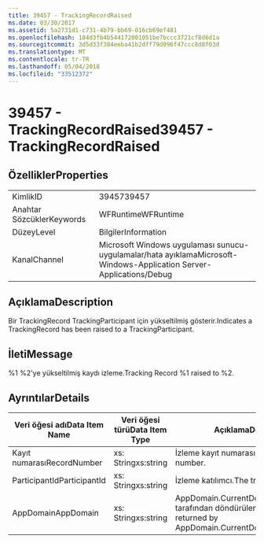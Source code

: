 ```yaml
---
title: 39457 - TrackingRecordRaised
ms.date: 03/30/2017
ms.assetid: 5a2731d1-c731-4b79-bb69-016cb69ef481
ms.openlocfilehash: 104d3fb4b544172001051be7bccc3721cf8d6d1a
ms.sourcegitcommit: 3d5d33f384eeba41b2dff79d096f47ccc8d8f03d
ms.translationtype: MT
ms.contentlocale: tr-TR
ms.lasthandoff: 05/04/2018
ms.locfileid: "33512372"
---
```

# <a name="39457---trackingrecordraised"></a><span data-ttu-id="4399b-102">39457 - TrackingRecordRaised</span><span class="sxs-lookup"><span data-stu-id="4399b-102">39457 - TrackingRecordRaised</span></span>
## <a name="properties"></a><span data-ttu-id="4399b-103">Özellikler</span><span class="sxs-lookup"><span data-stu-id="4399b-103">Properties</span></span>  
  
|||  
|-|-|  
|<span data-ttu-id="4399b-104">Kimlik</span><span class="sxs-lookup"><span data-stu-id="4399b-104">ID</span></span>|<span data-ttu-id="4399b-105">39457</span><span class="sxs-lookup"><span data-stu-id="4399b-105">39457</span></span>|  
|<span data-ttu-id="4399b-106">Anahtar Sözcükler</span><span class="sxs-lookup"><span data-stu-id="4399b-106">Keywords</span></span>|<span data-ttu-id="4399b-107">WFRuntime</span><span class="sxs-lookup"><span data-stu-id="4399b-107">WFRuntime</span></span>|  
|<span data-ttu-id="4399b-108">Düzey</span><span class="sxs-lookup"><span data-stu-id="4399b-108">Level</span></span>|<span data-ttu-id="4399b-109">Bilgiler</span><span class="sxs-lookup"><span data-stu-id="4399b-109">Information</span></span>|  
|<span data-ttu-id="4399b-110">Kanal</span><span class="sxs-lookup"><span data-stu-id="4399b-110">Channel</span></span>|<span data-ttu-id="4399b-111">Microsoft Windows uygulaması sunucu-uygulamalar/hata ayıklama</span><span class="sxs-lookup"><span data-stu-id="4399b-111">Microsoft-Windows-Application Server-Applications/Debug</span></span>|  
  
## <a name="description"></a><span data-ttu-id="4399b-112">Açıklama</span><span class="sxs-lookup"><span data-stu-id="4399b-112">Description</span></span>  
 <span data-ttu-id="4399b-113">Bir TrackingRecord TrackingParticipant için yükseltilmiş gösterir.</span><span class="sxs-lookup"><span data-stu-id="4399b-113">Indicates a TrackingRecord has been raised to a TrackingParticipant.</span></span>  
  
## <a name="message"></a><span data-ttu-id="4399b-114">İleti</span><span class="sxs-lookup"><span data-stu-id="4399b-114">Message</span></span>  
 <span data-ttu-id="4399b-115">%1 %2'ye yükseltilmiş kaydı izleme.</span><span class="sxs-lookup"><span data-stu-id="4399b-115">Tracking Record %1 raised to %2.</span></span>  
  
## <a name="details"></a><span data-ttu-id="4399b-116">Ayrıntılar</span><span class="sxs-lookup"><span data-stu-id="4399b-116">Details</span></span>  
  
|<span data-ttu-id="4399b-117">Veri öğesi adı</span><span class="sxs-lookup"><span data-stu-id="4399b-117">Data Item Name</span></span>|<span data-ttu-id="4399b-118">Veri öğesi türü</span><span class="sxs-lookup"><span data-stu-id="4399b-118">Data Item Type</span></span>|<span data-ttu-id="4399b-119">Açıklama</span><span class="sxs-lookup"><span data-stu-id="4399b-119">Description</span></span>|  
|--------------------|--------------------|-----------------|  
|<span data-ttu-id="4399b-120">Kayıt numarası</span><span class="sxs-lookup"><span data-stu-id="4399b-120">RecordNumber</span></span>|<span data-ttu-id="4399b-121">xs: String</span><span class="sxs-lookup"><span data-stu-id="4399b-121">xs:string</span></span>|<span data-ttu-id="4399b-122">İzleme kayıt numarası.</span><span class="sxs-lookup"><span data-stu-id="4399b-122">The tracking record number.</span></span>|  
|<span data-ttu-id="4399b-123">ParticipantId</span><span class="sxs-lookup"><span data-stu-id="4399b-123">ParticipantId</span></span>|<span data-ttu-id="4399b-124">xs: String</span><span class="sxs-lookup"><span data-stu-id="4399b-124">xs:string</span></span>|<span data-ttu-id="4399b-125">İzleme katılımcı.</span><span class="sxs-lookup"><span data-stu-id="4399b-125">The tracking participant.</span></span>|  
|<span data-ttu-id="4399b-126">AppDomain</span><span class="sxs-lookup"><span data-stu-id="4399b-126">AppDomain</span></span>|<span data-ttu-id="4399b-127">xs: String</span><span class="sxs-lookup"><span data-stu-id="4399b-127">xs:string</span></span>|<span data-ttu-id="4399b-128">AppDomain.CurrentDomain.FriendlyName tarafından döndürülen dize.</span><span class="sxs-lookup"><span data-stu-id="4399b-128">The string returned by AppDomain.CurrentDomain.FriendlyName.</span></span>|
